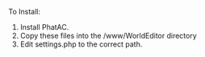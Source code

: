 To Install:

1. Install PhatAC.
1. Copy these files into the <your wamp install path>/www/WorldEditor directory
1. Edit settings.php to the correct path.
